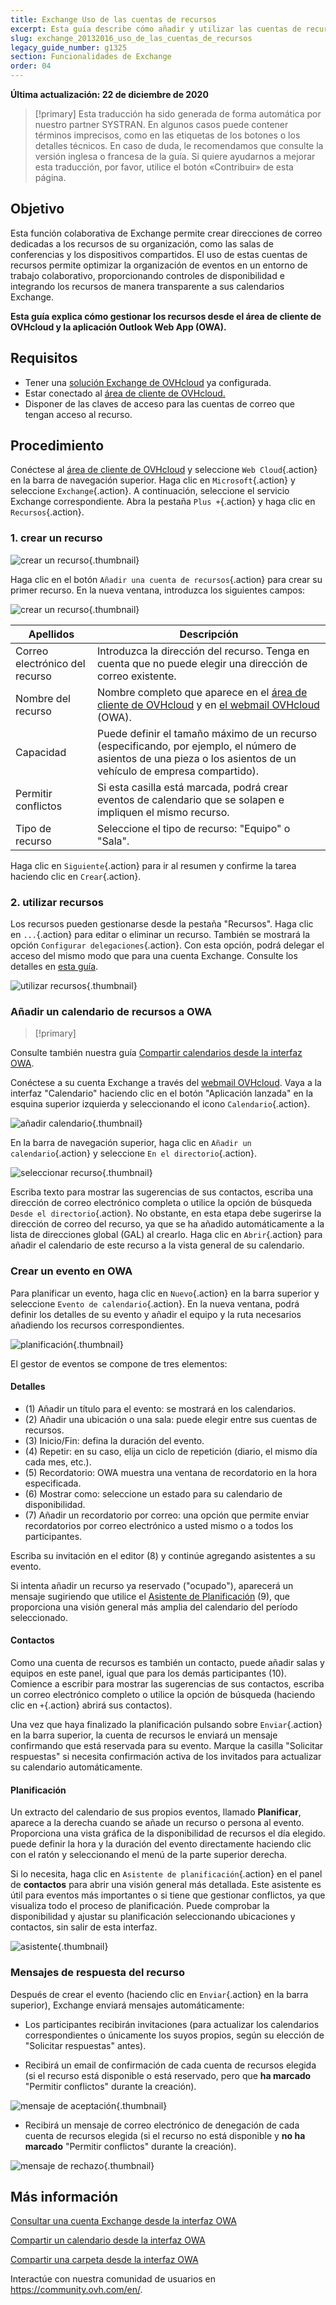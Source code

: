 ```yaml
---
title: Exchange Uso de las cuentas de recursos
excerpt: Esta guía describe cómo añadir y utilizar las cuentas de recursos con el servicio Exchange
slug: exchange_20132016_uso_de_las_cuentas_de_recursos
legacy_guide_number: g1325
section: Funcionalidades de Exchange
order: 04
---
```


**Última actualización: 22 de diciembre de 2020**

> [!primary]
> Esta traducción ha sido generada de forma automática por nuestro partner SYSTRAN. En algunos casos puede contener términos imprecisos, como en las etiquetas de los botones o los detalles técnicos. En caso de duda, le recomendamos que consulte la versión inglesa o francesa de la guía. Si quiere ayudarnos a mejorar esta traducción, por favor, utilice el botón «Contribuir» de esta página.
> 

## Objetivo

Esta función colaborativa de Exchange permite crear direcciones de correo dedicadas a los recursos de su organización, como las salas de conferencias y los dispositivos compartidos. El uso de estas cuentas de recursos permite optimizar la organización de eventos en un entorno de trabajo colaborativo, proporcionando controles de disponibilidad e integrando los recursos de manera transparente a sus calendarios Exchange.

**Esta guía explica cómo gestionar los recursos desde el área de cliente de OVHcloud y la aplicación Outlook Web App (OWA).**

## Requisitos

- Tener una [solución Exchange de OVHcloud](https://www.ovhcloud.com/es/emails/hosted-exchange/) ya configurada.
- Estar conectado al [área de cliente de OVHcloud.](https://ca.ovh.com/auth/?action=gotomanager&from=https://www.ovh.com/world/&ovhSubsidiary=ws)
- Disponer de las claves de acceso para las cuentas de correo que tengan acceso al recurso.

## Procedimiento

Conéctese al [área de cliente de OVHcloud](https://ca.ovh.com/auth/?action=gotomanager&from=https://www.ovh.com/world/&ovhSubsidiary=ws) y seleccione `Web Cloud`{.action} en la barra de navegación superior. Haga clic en `Microsoft`{.action} y seleccione `Exchange`{.action}. A continuación, seleccione el servicio Exchange correspondiente. Abra la pestaña `Plus +`{.action} y haga clic en `Recursos`{.action}.

### 1\. crear un recurso

![crear un recurso](images/exchange-resources-step1.png){.thumbnail}

Haga clic en el botón `Añadir una cuenta de recursos`{.action} para crear su primer recurso. En la nueva ventana, introduzca los siguientes campos:

![crear un recurso](images/exchange-resources-step2.png){.thumbnail}

|Apellidos|Descripción|
|---|---|
|Correo electrónico del recurso|Introduzca la dirección del recurso. Tenga en cuenta que no puede elegir una dirección de correo existente.|
|Nombre del recurso|Nombre completo que aparece en el [área de cliente de OVHcloud](https://ca.ovh.com/auth/?action=gotomanager&from=https://www.ovh.com/world/&ovhSubsidiary=ws) y en [el webmail OVHcloud](https://www.ovh.com/world/es/mail/) (OWA).|
|Capacidad|Puede definir el tamaño máximo de un recurso (especificando, por ejemplo, el número de asientos de una pieza o los asientos de un vehículo de empresa compartido).|
|Permitir conflictos|Si esta casilla está marcada, podrá crear eventos de calendario que se solapen e impliquen el mismo recurso.|
|Tipo de recurso|Seleccione el tipo de recurso: "Equipo" o "Sala".|

Haga clic en `Siguiente`{.action} para ir al resumen y confirme la tarea haciendo clic en `Crear`{.action}.


### 2\. utilizar recursos

Los recursos pueden gestionarse desde la pestaña "Recursos". Haga clic en `...`{.action} para editar o eliminar un recurso. También se mostrará la opción `Configurar delegaciones`{.action}. Con esta opción, podrá delegar el acceso del mismo modo que para una cuenta Exchange. Consulte los detalles en [esta guía](../exchange_2013_dar_permisos_full_access_a_una_cuenta/).

![utilizar recursos](images/exchange-resources-step3.png){.thumbnail}

### Añadir un calendario de recursos a OWA

> [!primary]
>
Consulte también nuestra guía [Compartir calendarios desde la interfaz OWA](../exchange_2016_compartir_un_calendario_con_el_webmail_owa/).
>

Conéctese a su cuenta Exchange a través del [webmail OVHcloud](https://www.ovh.com/world/es/mail/). Vaya a la interfaz "Calendario" haciendo clic en el botón "Aplicación lanzada" en la esquina superior izquierda y seleccionando el icono `Calendario`{.action}.

![añadir calendario](images/exchange-calendars-step1.png){.thumbnail}

En la barra de navegación superior, haga clic en `Añadir un calendario`{.action} y seleccione `En el directorio`{.action}.

![seleccionar recurso](images/exchange-resources-step4.png){.thumbnail}

Escriba texto para mostrar las sugerencias de sus contactos, escriba una dirección de correo electrónico completa o utilice la opción de búsqueda `Desde el directorio`{.action}. No obstante, en esta etapa debe sugerirse la dirección de correo del recurso, ya que se ha añadido automáticamente a la lista de direcciones global (GAL) al crearlo. Haga clic en `Abrir`{.action} para añadir el calendario de este recurso a la vista general de su calendario.

### Crear un evento en OWA

Para planificar un evento, haga clic en `Nuevo`{.action} en la barra superior y seleccione `Evento de calendario`{.action}. En la nueva ventana, podrá definir los detalles de su evento y añadir el equipo y la ruta necesarios añadiendo los recursos correspondientes.

![planificación](images/exchange-resources-step5_1.png){.thumbnail}

El gestor de eventos se compone de tres elementos:

#### Detalles

- (1) Añadir un título para el evento: se mostrará en los calendarios.
- (2) Añadir una ubicación o una sala: puede elegir entre sus cuentas de recursos.
- (3) Inicio/Fin: defina la duración del evento.
- (4) Repetir: en su caso, elija un ciclo de repetición (diario, el mismo día cada mes, etc.).
- (5) Recordatorio: OWA muestra una ventana de recordatorio en la hora especificada.
- (6) Mostrar como: seleccione un estado para su calendario de disponibilidad.
- (7) Añadir un recordatorio por correo: una opción que permite enviar recordatorios por correo electrónico a usted mismo o a todos los participantes.

Escriba su invitación en el editor (8) y continúe agregando asistentes a su evento.

Si intenta añadir un recurso ya reservado ("ocupado"), aparecerá un mensaje sugiriendo que utilice el [Asistente de Planificación](./#planificacion) (9), que proporciona una visión general más amplia del calendario del período seleccionado.

#### Contactos

Como una cuenta de recursos es también un contacto, puede añadir salas y equipos en este panel, igual que para los demás participantes (10). Comience a escribir para mostrar las sugerencias de sus contactos, escriba un correo electrónico completo o utilice la opción de búsqueda (haciendo clic en `+`{.action} abrirá sus contactos).

Una vez que haya finalizado la planificación pulsando sobre `Enviar`{.action} en la barra superior, la cuenta de recursos le enviará un mensaje confirmando que está reservada para su evento. Marque la casilla "Solicitar respuestas" si necesita confirmación activa de los invitados para actualizar su calendario automáticamente.

#### Planificación

Un extracto del calendario de sus propios eventos, llamado **Planificar**, aparece a la derecha cuando se añade un recurso o persona al evento. Proporciona una vista gráfica de la disponibilidad de recursos el día elegido. puede definir la hora y la duración del evento directamente haciendo clic con el ratón y seleccionando el menú de la parte superior derecha.

Si lo necesita, haga clic en `Asistente de planificación`{.action} en el panel de **contactos** para abrir una visión general más detallada. Este asistente es útil para eventos más importantes o si tiene que gestionar conflictos, ya que visualiza todo el proceso de planificación. Puede comprobar la disponibilidad y ajustar su planificación seleccionando ubicaciones y contactos, sin salir de esta interfaz.

![asistente](images/exchange-resources-step6.png){.thumbnail}

### Mensajes de respuesta del recurso

Después de crear el evento (haciendo clic en `Enviar`{.action} en la barra superior), Exchange enviará mensajes automáticamente:

- Los participantes recibirán invitaciones (para actualizar los calendarios correspondientes o únicamente los suyos propios, según su elección de "Solicitar respuestas" antes).

- Recibirá un email de confirmación de cada cuenta de recursos elegida (si el recurso está disponible o está reservado, pero que **ha marcado** "Permitir conflictos" durante la creación).

![mensaje de aceptación](images/exchange-resources-step7.png){.thumbnail}

- Recibirá un mensaje de correo electrónico de denegación de cada cuenta de recursos elegida (si el recurso no está disponible y **no ha marcado** "Permitir conflictos" durante la creación).

![mensaje de rechazo](images/exchange-resources-step8.png){.thumbnail}

## Más información

[Consultar una cuenta Exchange desde la interfaz OWA](../exchange_2016_guia_de_uso_de_outlook_web_app/)

[Compartir un calendario desde la interfaz OWA](../exchange_2016_compartir_un_calendario_con_el_webmail_owa/)

[Compartir una carpeta desde la interfaz OWA](../exchange_2016_compartir_una_carpeta_con_el_webmail_owa/)

Interactúe con nuestra comunidad de usuarios en <https://community.ovh.com/en/>.
